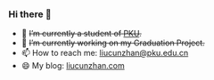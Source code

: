 ### Hi there 👋

<!--
**h3h3da/h3h3da** is a ✨ _special_ ✨ repository because its `README.md` (this file) appears on your GitHub profile.

Here are some ideas to get you started:

- 🔭 I’m currently working on ...
- 🌱 I’m currently learning ...
- 👯 I’m looking to collaborate on ...
- 🤔 I’m looking for help with ...
- 💬 Ask me about ...
- 📫 How to reach me: ...
- 😄 Pronouns: ...
- ⚡ Fun fact: ...
-->

- 🔭 ~~I’m currently a student of [PKU](www.pku.edu.cn).~~
- 🌱 ~~I’m currently working on my Graduation Project.~~
- 📫 How to reach me: liucunzhan@pku.edu.cn
- 😄 My blog: [liucunzhan.com](https://www.liucunzhan.com/)
